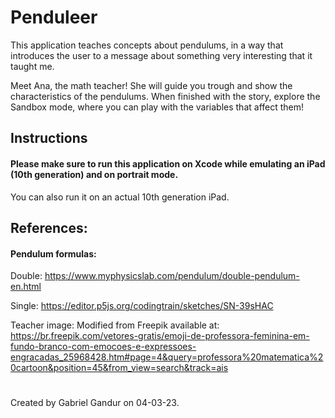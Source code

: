# Penduleer

This application teaches concepts about pendulums, in a way that introduces the user to a message about something very interesting that it taught me.

Meet Ana, the math teacher! She will guide you trough and show the characteristics of the pendulums. When finished with the story, explore the Sandbox mode, where you can play with the variables that affect them!

## Instructions

#### Please make sure to run this application on Xcode while emulating an iPad (10th generation) and on portrait mode.
You can also run it on an actual 10th generation iPad.

## References:

#### Pendulum formulas:

Double: https://www.myphysicslab.com/pendulum/double-pendulum-en.html

Single: https://editor.p5js.org/codingtrain/sketches/SN-39sHAC

Teacher image: Modified from Freepik available at: https://br.freepik.com/vetores-gratis/emoji-de-professora-feminina-em-fundo-branco-com-emocoes-e-expressoes-engracadas_25968428.htm#page=4&query=professora%20matematica%20cartoon&position=45&from_view=search&track=ais

#

Created by Gabriel Gandur on 04-03-23.
